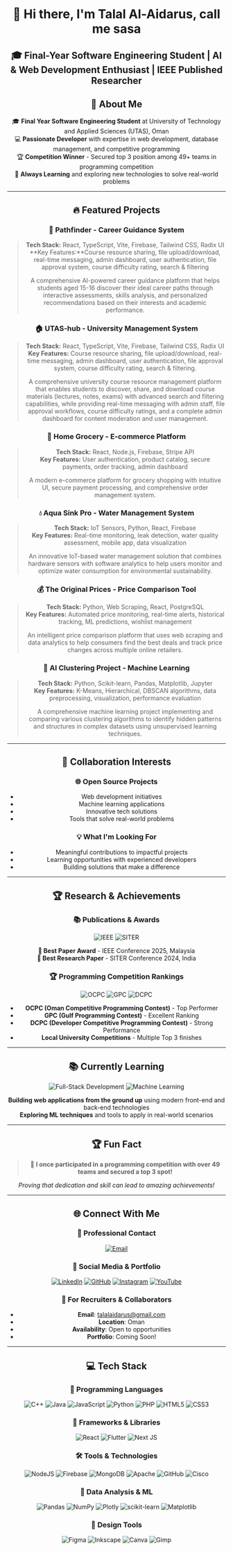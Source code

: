 <div align="center">

# 👋 Hi there, I'm Talal Al-Aidarus, call me sasa

## 🎓 **Final-Year Software Engineering Student | AI & Web Development Enthusiast | IEEE Published Researcher**


## 🚀 About Me

<div align="center">

🎓 **Final Year Software Engineering Student** at University of Technology and Applied Sciences (UTAS), Oman  
💻 **Passionate Developer** with expertise in web development, database management, and competitive programming  
🏆 **Competition Winner** - Secured top 3 position among 49+ teams in programming competition  
🌟 **Always Learning** and exploring new technologies to solve real-world problems

</div>

---

## 🔥 Featured Projects

<div align="center">

### 🎯 **Pathfinder** - Career Guidance System

> **Tech Stack:** React, TypeScript, Vite, Firebase, Tailwind CSS, Radix UI  
> **Key Features:**Course resource sharing, file upload/download, real-time messaging, admin dashboard, user authentication, file approval system, course difficulty rating, search & filtering
> 
> A comprehensive AI-powered career guidance platform that helps students aged 15-16 discover their ideal career paths through interactive assessments, skills analysis, and personalized recommendations based on their interests and academic performance.

### 🏠 **UTAS-hub** - University Management System

> **Tech Stack:** React, TypeScript, Vite, Firebase, Tailwind CSS, Radix UI  
> **Key Features:** Course resource sharing, file upload/download, real-time messaging, admin dashboard, user authentication, file approval system, course difficulty rating, search & filtering.
> 
> A comprehensive university course resource management platform that enables students to discover, share, and download course materials (lectures, notes, exams) with advanced search and filtering capabilities, while providing real-time messaging with admin staff, file approval workflows, course difficulty ratings, and a complete admin dashboard for content moderation and user management.

### 🛒 **Home Grocery** - E-commerce Platform

> **Tech Stack:** React, Node.js, Firebase, Stripe API  
> **Key Features:** User authentication, product catalog, secure payments, order tracking, admin dashboard  
> 
> A modern e-commerce platform for grocery shopping with intuitive UI, secure payment processing, and comprehensive order management system.

### 💧 **Aqua Sink Pro** - Water Management System

> **Tech Stack:** IoT Sensors, Python, React, Firebase  
> **Key Features:** Real-time monitoring, leak detection, water quality assessment, mobile app, data visualization  
> 
> An innovative IoT-based water management solution that combines hardware sensors with software analytics to help users monitor and optimize water consumption for environmental sustainability.

### 💰 **The Original Prices** - Price Comparison Tool

> **Tech Stack:** Python, Web Scraping, React, PostgreSQL  
> **Key Features:** Automated price monitoring, real-time alerts, historical tracking, ML predictions, wishlist management  
> 
> An intelligent price comparison platform that uses web scraping and data analytics to help consumers find the best deals and track price changes across multiple online retailers.

### 🤖 **AI Clustering Project** - Machine Learning

> **Tech Stack:** Python, Scikit-learn, Pandas, Matplotlib, Jupyter  
> **Key Features:** K-Means, Hierarchical, DBSCAN algorithms, data preprocessing, visualization, performance evaluation  
> 
> A comprehensive machine learning project implementing and comparing various clustering algorithms to identify hidden patterns and structures in complex datasets using unsupervised learning techniques.

</div>

---

## 🤝 Collaboration Interests

<div align="center">

### 🌐 **Open Source Projects**
- Web development initiatives
- Machine learning applications
- Innovative tech solutions
- Tools that solve real-world problems

### 💡 **What I'm Looking For**
- Meaningful contributions to impactful projects
- Learning opportunities with experienced developers
- Building solutions that make a difference

</div>

---

## 🏆 Research & Achievements

<div align="center">

### 📚 **Publications & Awards**

![IEEE](https://img.shields.io/badge/IEEE-Best%20Paper%20Award%202025-gold?style=for-the-badge&logo=ieee&logoColor=white)
![SITER](https://img.shields.io/badge/SITER-Best%20Research%20Paper%202024-green?style=for-the-badge&logo=researchgate&logoColor=white)

**🏅 Best Paper Award** - IEEE Conference 2025, Malaysia  
**🏅 Best Research Paper** - SITER Conference 2024, India

### 🏆 **Programming Competition Rankings**

![OCPC](https://img.shields.io/badge/OCPC-Top%20Performer-blue?style=for-the-badge&logo=code&logoColor=white)
![GPC](https://img.shields.io/badge/GPC-Excellent%20Ranking-green?style=for-the-badge&logo=trophy&logoColor=white)
![DCPC](https://img.shields.io/badge/DCPC-Strong%20Performance-orange?style=for-the-badge&logo=medal&logoColor=white)

- **OCPC (Oman Competitive Programming Contest)** - Top Performer
- **GPC (Gulf Programming Contest)** - Excellent Ranking  
- **DCPC (Developer Competitive Programming Contest)** - Strong Performance
- **Local University Competitions** - Multiple Top 3 finishes

</div>

---

## 📚 Currently Learning

<div align="center">

![Full-Stack Development](https://img.shields.io/badge/Full--Stack-Development-orange?style=for-the-badge&logo=code&logoColor=white)
![Machine Learning](https://img.shields.io/badge/Machine-Learning-purple?style=for-the-badge&logo=brain&logoColor=white)

**Building web applications from the ground up** using modern front-end and back-end technologies  
**Exploring ML techniques** and tools to apply in real-world scenarios

</div>

---

## 🏆 Fun Fact

<div align="center">

> 🎉 **I once participated in a programming competition with over 49 teams and secured a top 3 spot!**

*Proving that dedication and skill can lead to amazing achievements!*

</div>

---

## 🌐 Connect With Me

<div align="center">

### 📧 **Professional Contact**
[![Email](https://img.shields.io/badge/Email-talalaidarus@gmail.com-red?style=for-the-badge&logo=gmail&logoColor=white)](mailto:talalaidarus@gmail.com)

### 🔗 **Social Media & Portfolio**
[![LinkedIn](https://img.shields.io/badge/LinkedIn-Connect%20with%20me-blue?style=for-the-badge&logo=linkedin&logoColor=white)](https://www.linkedin.com/in/talal-al-aidarus-962a60276/?originalSubdomain=om)
[![GitHub](https://img.shields.io/badge/GitHub-Follow%20my%20work-black?style=for-the-badge&logo=github&logoColor=white)](https://github.com/Talal3idarus)
[![Instagram](https://img.shields.io/badge/Instagram-Follow%20me-pink?style=for-the-badge&logo=instagram&logoColor=white)](https://www.instagram.com/talal3idarus/)
[![YouTube](https://img.shields.io/badge/YouTube-Subscribe-red?style=for-the-badge&logo=youtube&logoColor=white)](https://www.youtube.com/channel/UCzOK72L-JTelK85jeMlXQrQ)

### 💼 **For Recruiters & Collaborators**
- **Email**: talalaidarus@gmail.com
- **Location**: Oman
- **Availability**: Open to opportunities
- **Portfolio**: Coming Soon!

</div> 

---

## 💻 Tech Stack

<div align="center">

### 🚀 **Programming Languages**
![C++](https://img.shields.io/badge/c++-%2300599C.svg?style=for-the-badge&logo=c%2B%2B&logoColor=white)
![Java](https://img.shields.io/badge/java-%23ED8B00.svg?style=for-the-badge&logo=openjdk&logoColor=white)
![JavaScript](https://img.shields.io/badge/javascript-%23323330.svg?style=for-the-badge&logo=javascript&logoColor=%23F7DF1E)
![Python](https://img.shields.io/badge/python-3670A0?style=for-the-badge&logo=python&logoColor=ffdd54)
![PHP](https://img.shields.io/badge/php-%23777BB4.svg?style=for-the-badge&logo=php&logoColor=white)
![HTML5](https://img.shields.io/badge/html5-%23E34F26.svg?style=for-the-badge&logo=html5&logoColor=white)
![CSS3](https://img.shields.io/badge/css3-%231572B6.svg?style=for-the-badge&logo=css3&logoColor=white)

### 🎨 **Frameworks & Libraries**
![React](https://img.shields.io/badge/react-%2320232a.svg?style=for-the-badge&logo=react&logoColor=%2361DAFB)
![Flutter](https://img.shields.io/badge/Flutter-%2302569B.svg?style=for-the-badge&logo=Flutter&logoColor=white)
![Next JS](https://img.shields.io/badge/Next-black?style=for-the-badge&logo=next.js&logoColor=white)

### 🛠️ **Tools & Technologies**
![NodeJS](https://img.shields.io/badge/node.js-6DA55F?style=for-the-badge&logo=node.js&logoColor=white)
![Firebase](https://img.shields.io/badge/firebase-%23039BE5.svg?style=for-the-badge&logo=firebase)
![MongoDB](https://img.shields.io/badge/MongoDB-%234ea94b.svg?style=for-the-badge&logo=mongodb&logoColor=white)
![Apache](https://img.shields.io/badge/apache-%23D42029.svg?style=for-the-badge&logo=apache&logoColor=white)
![GitHub](https://img.shields.io/badge/github-%23121011.svg?style=for-the-badge&logo=github&logoColor=white)
![Cisco](https://img.shields.io/badge/cisco-%23049fd9.svg?style=for-the-badge&logo=cisco&logoColor=black)

### 🤖 **Data Analysis & ML**
![Pandas](https://img.shields.io/badge/pandas-%23150458.svg?style=for-the-badge&logo=pandas&logoColor=white)
![NumPy](https://img.shields.io/badge/numpy-%23013243.svg?style=for-the-badge&logo=numpy&logoColor=white)
![Plotly](https://img.shields.io/badge/Plotly-%233F4F75.svg?style=for-the-badge&logo=plotly&logoColor=white)
![scikit-learn](https://img.shields.io/badge/scikit--learn-%23F7931E.svg?style=for-the-badge&logo=scikit-learn&logoColor=white)
![Matplotlib](https://img.shields.io/badge/Matplotlib-%23ffffff.svg?style=for-the-badge&logo=Matplotlib&logoColor=black)

### 🎨 **Design Tools**
![Figma](https://img.shields.io/badge/figma-%23F24E1E.svg?style=for-the-badge&logo=figma&logoColor=white)
![Inkscape](https://img.shields.io/badge/Inkscape-e0e0e0?style=for-the-badge&logo=inkscape&logoColor=080A13)
![Canva](https://img.shields.io/badge/Canva-%2300C4CC.svg?style=for-the-badge&logo=Canva&logoColor=white)
![Gimp](https://img.shields.io/badge/Gimp-657D8B?style=for-the-badge&logo=gimp&logoColor=FFFFFF)

</div>




